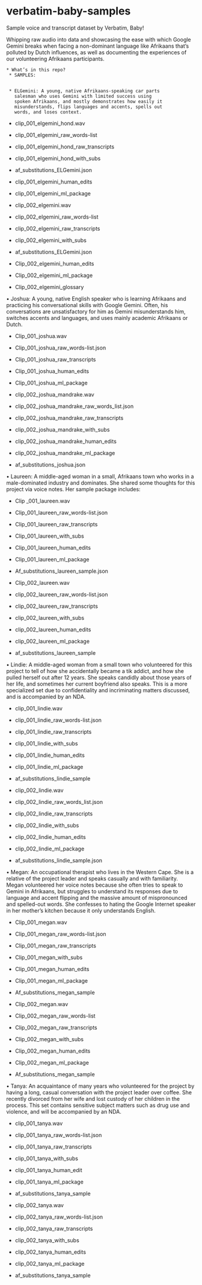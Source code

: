 # verbatim-baby-samples
Sample voice and transcript dataset by Verbatim, Baby!


Whipping raw audio into data and showcasing the ease with which 
Google Gemini breaks when facing a non-dominant language like Afrikaans
that’s polluted by Dutch influences, as well as documenting the experiences of 
         our volunteering Afrikaans participants.


    * What’s in this repo?
     * SAMPLES:

     
     * ELGemini: A young, native Afrikaans-speaking car parts 
       salesman who uses Gemini with limited success using 
       spoken Afrikaans, and mostly demonstrates how easily it 
       misunderstands, flips languages and accents, spells out
       words, and loses context.

-	clip_001_elgemini_hond.wav
-	clip_001_elgemini_raw_words-list
-	clip_001_elgemini_hond_raw_transcripts
-	clip_001_elgemini_hond_with_subs
-	af_substitutions_ELGemini.json
-	clip_001_elgemini_human_edits
-	clip_001_elgemini_ml_package



-	clip_002_elgemini.wav
-	clip_002_elgemini_raw_words-list
-	clip_002_elgemini_raw_transcripts
-	clip_002_elgemini_with_subs
-	af_substitutions_ELGemini.json
-	Clip_002_elgemini_human_edits
-	Clip_002_elgemini_ml_package
-	Clip_002_elgemini_glossary


•	Joshua: A young, native English speaker who is learning Afrikaans 
  and practicing his conversational skills with Google Gemini. Often,
  his conversations are unsatisfactory for him as Gemini misunderstands him,
  switches accents and languages, and uses mainly 
  academic Afrikaans or Dutch.

-	Clip_001_joshua.wav
-	Clip_001_joshua_raw_words-list.json
-	Clip_001_joshua_raw_transcripts
-	Clip_001_joshua_human_edits
-	Clip_001_joshua_ml_package


-	clip_002_joshua_mandrake.wav
-	clip_002_joshua_mandrake_raw_words_list.json
-	clip_002_joshua_mandrake_raw_transcripts
-	clip_002_joshua_mandrake_with_subs
-	clip_002_joshua_mandrake_human_edits
-	clip_002_joshua_mandrake_ml_package
-	af_substitutions_joshua.json


•	Laureen: A middle-aged woman in a small, Afrikaans town who works in a 
  male-dominated industry and dominates. She shared some thoughts for this project
  via voice notes. Her sample package includes:


-	Clip _001_laureen.wav
-	Clip_001_laureen_raw_words-list.json
-	Clip_001_laureen_raw_transcripts
-	Clip_001_laureen_with_subs
-	Clip_001_laureen_human_edits
-	Clip_001_laureen_ml_package
-	Af_substitutions_laureen_sample.json


-	Clip_002_laureen.wav
-	clip_002_laureen_raw_words-list.json
-	clip_002_laureen_raw_transcripts
-	clip_002_laureen_with_subs
-	clip_002_laureen_human_edits
-	clip_002_laureen_ml_package
-	af_substitutions_laureen_sample



•	Lindie: A middle-aged woman from a small town who volunteered for this project 
  to tell of how she accidentally became a tik addict, and how she pulled herself out 
  after 12 years. She speaks candidly about those years of her life, and sometimes her 
  current boyfriend also speaks. This is a more specialized set due to confidentiality and 
  incriminating matters discussed, and is accompanied by an NDA.

-	clip_001_lindie.wav
-	clip_001_lindie_raw_words-list.json
-	clip_001_lindie_raw_transcripts
-	clip_001_lindie_with_subs
-	clip_001_lindie_human_edits
-	clip_001_lindie_ml_package
-	af_substitutions_lindie_sample


-	clip_002_lindie.wav
-	clip_002_lindie_raw_words_list.json
-	clip_002_lindie_raw_transcripts
-	clip_002_lindie_with_subs
-	clip_002_lindie_human_edits
-	clip_002_lindie_ml_package
-	af_substitutions_lindie_sample.json



•	Megan: An occupational therapist who lives in the Western Cape. She is a relative 
  of the project leader and speaks casually and with familiarity. Megan volunteered 
  her voice notes because she often tries to speak to Gemini in Afrikaans, but struggles
  to understand its responses due to language and accent flipping and the massive amount 
  of mispronounced and spelled-out words. She confesses to hating the Google Internet 
  speaker in her mother’s kitchen because it only understands English.


-	Clip_001_megan.wav
-	Clip_001_megan_raw_words-list.json
-	Clip_001_megan_raw_transcripts
-	Clip_001_megan_with_subs
-	Clip_001_megan_human_edits
-	Clip_001_megan_ml_package
-	Af_substitutions_megan_sample


-	Clip_002_megan.wav
-	Clip_002_megan_raw_words-list
-	Clip_002_megan_raw_transcripts
-	Clip_002_megan_with_subs
-	Clip_002_megan_human_edits
-	Clip_002_megan_ml_package
-	Af_substitutions_megan_sample

•	Tanya: An acquaintance of many years who volunteered for the project by having a long, 
  casual conversation with the project leader over coffee. She recently divorced from her 
  wife and lost custody of her children in the process. This set contains sensitive subject
  matters such as drug use and violence, and will be accompanied by an NDA.

-	clip_001_tanya.wav
-	clip_001_tanya_raw_words-list.json
-	clip_001_tanya_raw_transcripts
-	clip_001_tanya_with_subs
-	clip_001_tanya_human_edit
-	clip_001_tanya_ml_package
-	af_substitutions_tanya_sample


-	clip_002_tanya.wav
-	clip_002_tanya_raw_words-list.json
-	clip_002_tanya_raw_transcripts
-	clip_002_tanya_with_subs
-	clip_002_tanya_human_edits
-	clip_002_tanya_ml_package
-	af_substitutions_tanya_sample

